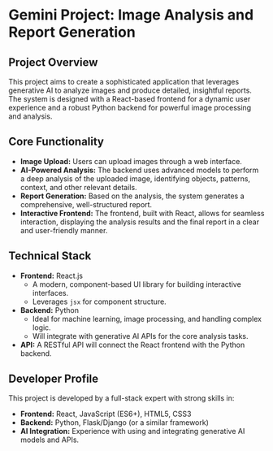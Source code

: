 # Gemini Project: Image Analysis and Report Generation

## Project Overview

This project aims to create a sophisticated application that leverages generative AI to analyze images and produce detailed, insightful reports. The system is designed with a React-based frontend for a dynamic user experience and a robust Python backend for powerful image processing and analysis.

## Core Functionality

-   **Image Upload:** Users can upload images through a web interface.
-   **AI-Powered Analysis:** The backend uses advanced models to perform a deep analysis of the uploaded image, identifying objects, patterns, context, and other relevant details.
-   **Report Generation:** Based on the analysis, the system generates a comprehensive, well-structured report.
-   **Interactive Frontend:** The frontend, built with React, allows for seamless interaction, displaying the analysis results and the final report in a clear and user-friendly manner.

## Technical Stack

-   **Frontend:** React.js
    -   A modern, component-based UI library for building interactive interfaces.
    -   Leverages `jsx` for component structure.
-   **Backend:** Python
    -   Ideal for machine learning, image processing, and handling complex logic.
    -   Will integrate with generative AI APIs for the core analysis tasks.
-   **API:** A RESTful API will connect the React frontend with the Python backend.

## Developer Profile

This project is developed by a full-stack expert with strong skills in:

-   **Frontend:** React, JavaScript (ES6+), HTML5, CSS3
-   **Backend:** Python, Flask/Django (or a similar framework)
-   **AI Integration:** Experience with using and integrating generative AI models and APIs.
